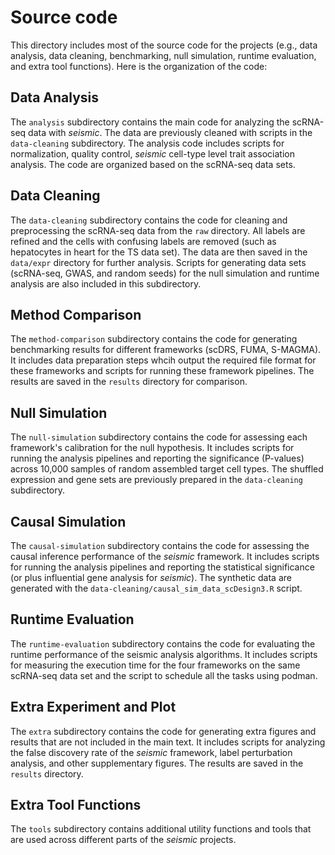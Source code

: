 # Source code

This directory includes most of the source code for the projects (e.g., data analysis, data cleaning, benchmarking, null simulation, runtime evaluation, and extra tool functions). Here is the organization of the code:

## Data Analysis
The `analysis` subdirectory contains the main code for analyzing the scRNA-seq data with *seismic*. The data are previously cleaned with scripts in the `data-cleaning` subdirectory. The analysis code includes scripts for normalization, quality control, *seismic* cell-type level trait association analysis. The code are organized based on the scRNA-seq data sets.

## Data Cleaning
The `data-cleaning` subdirectory contains the code for cleaning and preprocessing the scRNA-seq data from the `raw` directory. All labels are refined and the cells with confusing labels are removed (such as hepatocytes in heart for the TS data set).
The data are then saved in the `data/expr` directory for further analysis. Scripts for generating data sets (scRNA-seq, GWAS, and random seeds) for the null simulation and runtime analysis are also included in this subdirectory.

## Method Comparison
The `method-comparison` subdirectory contains the code for generating benchmarking results for different frameworks (scDRS, FUMA, S-MAGMA). It includes data preparation steps whcih output the required file format for these frameworks and scripts for running these framework pipelines. The results are saved in the `results` directory for comparison.

## Null Simulation
The `null-simulation` subdirectory contains the code for assessing each framework's calibration for the null hypothesis. It includes scripts for running the analysis pipelines and reporting the significance (P-values) across 10,000 samples of random assembled target cell types. The shuffled expression and gene sets are previously prepared in the `data-cleaning` subdirectory.

## Causal Simulation
The `causal-simulation` subdirectory contains the code for assessing the causal inference performance of the *seismic* framework. It includes scripts for running the analysis pipelines and reporting the statistical significance (or plus influential gene analysis for *seismic*). The synthetic data are generated with the `data-cleaning/causal_sim_data_scDesign3.R` script.

## Runtime Evaluation
The `runtime-evaluation` subdirectory contains the code for evaluating the runtime performance of the seismic analysis algorithms. It includes scripts for measuring the execution time for the four frameworks on the same scRNA-seq data set and the script to schedule all the tasks using podman.

## Extra Experiment and Plot
The `extra` subdirectory contains the code for generating extra figures and results that are not included in the main text. It includes scripts for analyzing the false discovery rate of the *seismic* framework, label perturbation analysis, and other supplementary figures. The results are saved in the `results` directory.

## Extra Tool Functions
The `tools` subdirectory contains additional utility functions and tools that are used across different parts of the *seismic* projects.